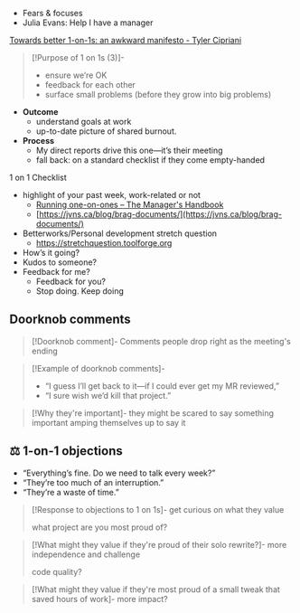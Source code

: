 - Fears & focuses
- Julia Evans: Help I have a manager

[Towards better 1-on-1s: an awkward manifesto - Tyler Cipriani](https://tylercipriani.com/blog/2023/04/22/better-1on1s/)

>[!Purpose of 1 on 1s (3)]-
>- ensure we’re OK
>- feedback for each other
>- surface small problems (before they grow into big problems)

- **Outcome**
	- understand goals at work
	- up-to-date picture of shared burnout.
- **Process**
	- My direct reports drive this one—it’s their meeting
	- fall back: on a standard checklist if they come empty-handed

1 on 1 Checklist
- highlight of your past week, work-related or not
	- [Running one-on-ones – The Manager's Handbook](https://themanagershandbook.com/coaching-and-feedback/running-one-on-ones#format)
	- [https://jvns.ca/blog/brag-documents/](https://jvns.ca/blog/brag-documents/)
- Betterworks/Personal development stretch question
	- https://stretchquestion.toolforge.org
- How’s it going?
- Kudos to someone?
- Feedback for me?
	- Feedback for you?
	- Stop doing. Keep doing

## Doorknob comments

>[!Doorknob comment]-
>Comments people drop right as the meeting's ending

>[!Example of doorknob comments]-
>- “I guess I’ll get back to it—if I could ever get my MR reviewed,”
>- “I sure wish we’d kill that project.”

>[!Why they're important]-
> they might be scared to say something important
> amping themselves up to say it

## ⚖️ 1-on-1 objections

-   “Everything’s fine. Do we need to talk every week?”
-   “They’re too much of an interruption.”
-   “They’re a waste of time.”

>[!Response to objections to 1 on 1s]-
>get curious on what they value
>
>what project are you most proud of?


>[!What might they value if they're proud of their solo rewrite?]-
>more independence and challenge
>
>code quality?


>[!What might they value if they're most proud of a small tweak that saved hours of work]-
>more impact?

